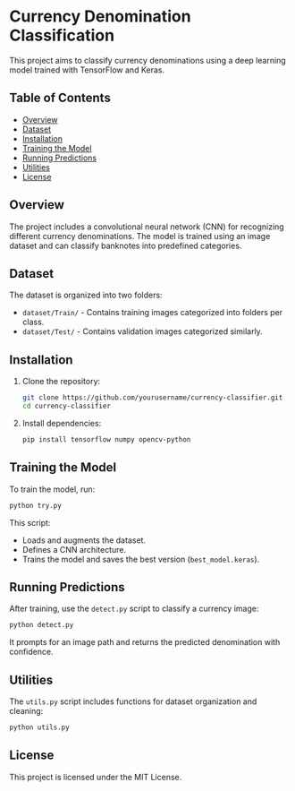 # Currency Denomination Classification

This project aims to classify currency denominations using a deep learning model trained with TensorFlow and Keras.

## Table of Contents
- [Overview](#overview)
- [Dataset](#dataset)
- [Installation](#installation)
- [Training the Model](#training-the-model)
- [Running Predictions](#running-predictions)
- [Utilities](#utilities)
- [License](#license)

## Overview
The project includes a convolutional neural network (CNN) for recognizing different currency denominations. The model is trained using an image dataset and can classify banknotes into predefined categories.

## Dataset
The dataset is organized into two folders:
- `dataset/Train/` - Contains training images categorized into folders per class.
- `dataset/Test/` - Contains validation images categorized similarly.

## Installation
1. Clone the repository:
   ```sh
   git clone https://github.com/yourusername/currency-classifier.git
   cd currency-classifier
   ```
2. Install dependencies:
   ```sh
   pip install tensorflow numpy opencv-python
   ```

## Training the Model
To train the model, run:
```sh
python try.py
```
This script:
- Loads and augments the dataset.
- Defines a CNN architecture.
- Trains the model and saves the best version (`best_model.keras`).

## Running Predictions
After training, use the `detect.py` script to classify a currency image:
```sh
python detect.py
```
It prompts for an image path and returns the predicted denomination with confidence.

## Utilities
The `utils.py` script includes functions for dataset organization and cleaning:
```sh
python utils.py
```

## License
This project is licensed under the MIT License.
